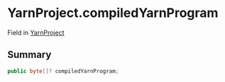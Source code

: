 # YarnProject.compiledYarnProgram

Field in [YarnProject](/docs/api/csharp/yarn.unity.yarnproject.md)

## Summary



```csharp
public byte[]? compiledYarnProgram;
```

